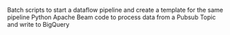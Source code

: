 Batch scripts to start a dataflow pipeline and create a template for the same pipeline
Python Apache Beam code to process data from a Pubsub Topic and write to BigQuery

